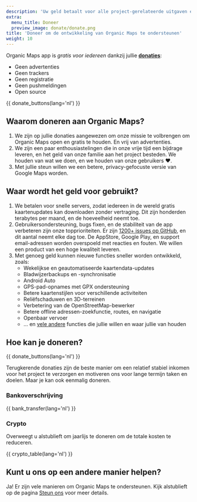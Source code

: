 ```yaml
---
description: 'Uw geld betaalt voor alle project-gerelateerde uitgaven en motiveert ons om Organic Maps te verbeteren.'
extra:
  menu_title: Doneer
  preview_image: donate/donate.png
title: 'Doneer om de ontwikkeling van Organic Maps te ondersteunen'
weight: 10
---
```


Organic Maps app is _gratis voor iedereen_ dankzij jullie
**[donaties][stripe]**:

- Geen advertenties
- Geen trackers
- Geen registratie
- Geen pushmeldingen
- Open source

{{ donate_buttons(lang='nl') }}

## Waarom doneren aan Organic Maps?

1. We zijn op jullie donaties aangewezen om onze missie te volbrengen om
   Organic Maps open en gratis te houden.  En vrij van advertenties.
2. We zijn een paar enthousiastelingen die in onze vrije tijd een bijdrage
   leveren, en het geld van onze familie aan het project besteden.  We
   houden van wat we doen, en we houden van onze gebruikers ❤️.
3. Met jullie steun willen we een betere, privacy-gefocuste versie van
   Google Maps worden.

## Waar wordt het geld voor gebruikt?

1. We betalen voor snelle servers, zodat iedereen in de wereld gratis
   kaartenupdates kan downloaden zonder vertraging.  Dit zijn honderden
   terabytes per maand, en de hoeveelheid neemt toe.
2. Gebruikersondersteuning, bugs fixen, en de stabiliteit van de app
   verbeteren zijn onze topprioriteiten.  Er zijn [1200+ issues op
   GitHub][github issues], en dit aantal neemt elke dag toe.  De AppStore,
   Google Play, en support email-adressen worden overspoeld met reacties en
   fouten. We willen een product van een hoge kwaliteit leveren.
3. Met genoeg geld kunnen nieuwe functies sneller worden ontwikkeld, zoals:
   - Wekelijkse en geautomatiseerde kaartendata-updates
   - Bladwijzerbackups en -synchronisatie
   - Android Auto
   - GPS-pad-opnames met GPX ondersteuning
   - Betere kaartenstijlen voor verschillende activiteiten
   - Reliëfschaduwen en 3D-terreinen
   - Verbetering van de OpenStreetMap-bewerker
   - Betere offline adressen-zoekfunctie, routes, en navigatie
   - Openbaar vervoer
   - … en [vele andere][github issues] functies die jullie willen en waar
     jullie van houden

## Hoe kan je doneren?

{{ donate_buttons(lang='nl') }}

Terugkerende donaties zijn de beste manier om een relatief stabiel inkomen
voor het project te verzorgen en motiveren ons voor lange termijn taken en
doelen. Maar je kan ook eenmalig doneren.

### Bankoverschrijving

{{ bank_transfer(lang='nl') }}

### Crypto

Overweegt u alstublieft om jaarlijs te doneren om de totale kosten te
reduceren.

{{ crypto_table(lang='nl') }}

## Kunt u ons op een andere manier helpen?

Ja! Er zijn vele manieren om Organic Maps te ondersteunen. Kijk alstublieft
op de pagina [Steun ons](@/support-us/index.md) voor meer details.

[stripe]: https://donate.organicmaps.app/ "Doneer via Stripe"
[github issues]: https://github.com/organicmaps/organicmaps/issues "GitHub Issues"
